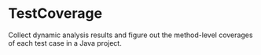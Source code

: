 # TestCoverage
Collect dynamic analysis results and figure out the method-level coverages of each test case in a Java project.

